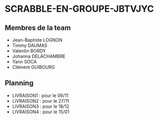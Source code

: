 # SCRABBLE-EN-GROUPE-JBTVJYC

## Membres de la team

- Jean-Baptiste LOGNON
- Timmy DAUMAS
- Valentin BORDY
- Johanna DELACHAMBRE
- Yann SOCA
- Clément GUIBOURG

## Planning

- LIVRAISON1 : pour le 06/11
- LIVRAISON2 : pour le 27/11
- LIVRAISON3 : pour le 18/12
- LIVRAISON4 : pour le  15/01
